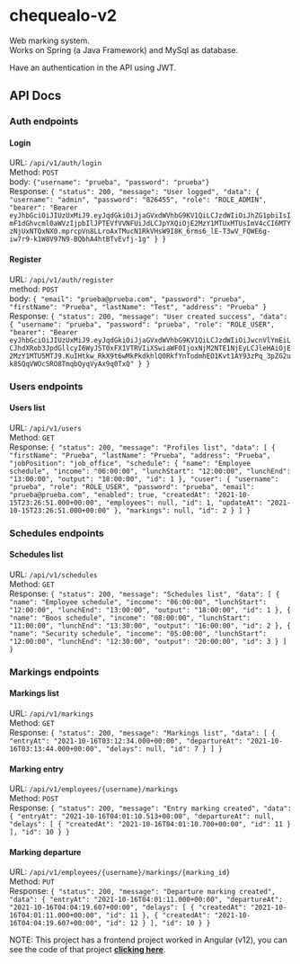 # chequealo-v2
Web marking system.\
Works on Spring (a Java Framework) and MySql as database.

Have an authentication in the API using JWT.

## API Docs
### Auth endpoints
#### Login
URL: `/api/v1/auth/login`\
Method: `POST`\
body: `{"username": "prueba", "password": "prueba"}`\
Response: `{
"status": 200,
"message": "User logged",
"data": {
"username": "admin",
"password": "826455",
"role": "ROLE_ADMIN",
"bearer": "Bearer eyJhbGciOiJIUzUxMiJ9.eyJqdGkiOiJjaGVxdWVhbG9KV1QiLCJzdWIiOiJhZG1pbiIsImF1dGhvcml0aWVzIjpbIlJPTEVfVVNFUiJdLCJpYXQiOjE2MzY1MTUxMTUsImV4cCI6MTYzNjUxNTQxNX0.mprcpVn8LLroAxTMucN1RkVHsW9I8K_6rms6_lE-T3wV_FQWE6g-iw7r9-k1W8V97N9-BQbhA4htBTvEvfj-1g"
}
}`

#### Register
URL: `/api/v1/auth/register`\
method: `POST`\
body: `{
"email": "prueba@prueba.com",
"password": "prueba",
"firstName": "Prueba",
"lastName": "Test",
"address": "Prueba"
}`\
Response: `{
"status": 200,
"message": "User created success",
"data": {
"username": "prueba",
"password": "prueba",
"role": "ROLE_USER",
"bearer": "Bearer eyJhbGciOiJIUzUxMiJ9.eyJqdGkiOiJjaGVxdWVhbG9KV1QiLCJzdWIiOiJwcnVlYmEiLCJhdXRob3JpdGllcyI6WyJST0xFX1VTRVIiXSwiaWF0IjoxNjM2NTE1NjEyLCJleHAiOjE2MzY1MTU5MTJ9.KuIHtkw_RkX9t6wMkPkdkhlQ0RkfYnTodmhEO1Kvt1AY93zPq_3pZG2uk8SQqVWOcSRO8TmqbQyqVyAx9q0TxQ"
}
}`

### Users endpoints
#### Users list
URL: `/api/v1/users`\
Method: `GET`\
Response: `{
"status": 200,
"message": "Profiles list",
"data": [
{
"firstName": "Prueba",
"lastName": "Prueba",
"address": "Prueba",
"jobPosition": "job_office",
"schedule": {
"name": "Employee schedule",
"income": "06:00:00",
"lunchStart": "12:00:00",
"lunchEnd": "13:00:00",
"output": "18:00:00",
"id": 1
},
"cuser": {
"username": "prueba",
"role": "ROLE_USER",
"password": "prueba",
"email": "prueba@prueba.com",
"enabled": true,
"createdAt": "2021-10-15T23:26:51.000+00:00",
"employees": null,
"id": 1,
"updateAt": "2021-10-15T23:26:51.000+00:00"
},
"markings": null,
"id": 2
}
]
}`

### Schedules endpoints
#### Schedules list
URL: `/api/v1/schedules`\
Method: `GET`\
Response: `{
"status": 200,
"message": "Schedules list",
"data": [
{
"name": "Employee schedule",
"income": "06:00:00",
"lunchStart": "12:00:00",
"lunchEnd": "13:00:00",
"output": "18:00:00",
"id": 1
},
{
"name": "Boos schedule",
"income": "08:00:00",
"lunchStart": "11:00:00",
"lunchEnd": "13:30:00",
"output": "16:00:00",
"id": 2
},
{
"name": "Security schedule",
"income": "05:00:00",
"lunchStart": "12:00:00",
"lunchEnd": "12:30:00",
"output": "20:00:00",
"id": 3
}
]
}`

### Markings endpoints
#### Markings list
URL: `/api/v1/markings`\
Method: `GET`\
Response: `{
"status": 200,
"message": "Markings list",
"data": [
{
"entryAt": "2021-10-16T03:12:34.000+00:00",
"departureAt": "2021-10-16T03:13:44.000+00:00",
"delays": null,
"id": 7
}
]
}`

#### Marking entry
URL: `/api/v1/employees/{username}/markings`\
Method: `POST`\
Response: `{
"status": 200,
"message": "Entry marking created",
"data": {
"entryAt": "2021-10-16T04:01:10.513+00:00",
"departureAt": null,
"delays": [
{
"createdAt": "2021-10-16T04:01:10.700+00:00",
"id": 11
}
],
"id": 10
}
}`

#### Marking departure
URL: `/api/v1/employees/{username}/markings/{marking_id}`\
Method: `PUT`\
Response: `{
"status": 200,
"message": "Departure marking created",
"data": {
"entryAt": "2021-10-16T04:01:11.000+00:00",
"departureAt": "2021-10-16T04:04:19.607+00:00",
"delays": [
{
"createdAt": "2021-10-16T04:01:11.000+00:00",
"id": 11
},
{
"createdAt": "2021-10-16T04:04:19.607+00:00",
"id": 12
}
],
"id": 10
}
}`

NOTE: This project has a frontend project worked in Angular (v12), you can see the code of that project **[clicking here](https://gitlab.com/umg6/chequealo-v2)**.